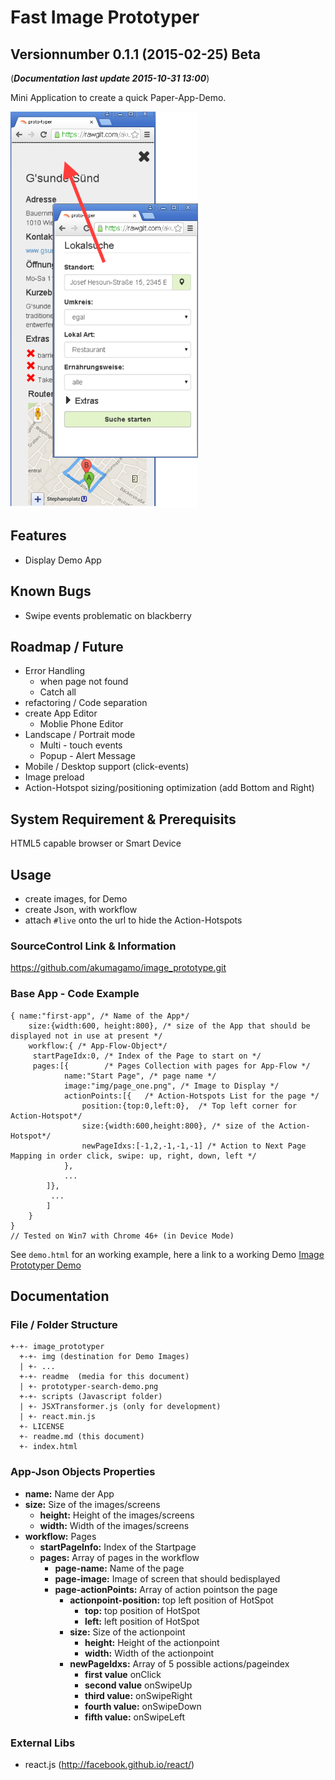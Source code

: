 # Fast Image Prototyper
## Versionnumber 0.1.1 (2015-02-25) Beta
(***Documentation last update 2015-10-31 13:00***)  

Mini Application to create a quick Paper-App-Demo. 

![prototyper search app demo screenshots](https://raw.githubusercontent.com/akumagamo/html-image-prototyper/master/readme/prototyper-search-demo.png "prototyper search app demo")   

## Features
* Display Demo App

## Known Bugs
* Swipe events problematic on blackberry

## Roadmap / Future 
* Error Handling
    * when page not found
    * Catch all
* refactoring / Code separation
* create App Editor
    * Moblie Phone Editor
* Landscape / Portrait mode
    * Multi - touch events
    * Popup - Alert Message
* Mobile / Desktop support (click-events)
* Image preload
* Action-Hotspot sizing/positioning optimization (add Bottom and Right)

## System Requirement & Prerequisits
HTML5 capable browser or Smart Device

## Usage
* create images, for Demo
* create Json, with workflow
* attach `#live` onto the url to hide the Action-Hotspots

### SourceControl Link & Information
https://github.com/akumagamo/image_prototype.git

### Base App - Code Example

	{ name:"first-app", /* Name of the App*/
        size:{width:600, height:800}, /* size of the App that should be displayed not in use at present */
        workflow:{ /* App-Flow-Object*/
	     startPageIdx:0, /* Index of the Page to start on */
	     pages:[{        /* Pages Collection with pages for App-Flow */
	            name:"Start Page", /* page name */
	            image:"img/page_one.png", /* Image to Display */
	            actionPoints:[{   /* Action-Hotspots List for the page */
	                position:{top:0,left:0},  /* Top left corner for Action-Hotspot*/
	                size:{width:600,height:800}, /* size of the Action-Hotspot*/
	                newPageIdxs:[-1,2,-1,-1,-1] /* Action to Next Page Mapping in order click, swipe: up, right, down, left */
				},
				...
			]},
		     ...
		    ]
		}
	}
	// Tested on Win7 with Chrome 46+ (in Device Mode)

See ```demo.html``` for an working example, here a link to a working Demo [Image Prototyper Demo](https://rawgit.com/akumagamo/html-image-prototyper/demo/index.html)  


## Documentation

### File / Folder Structure 
    +-+- image_prototyper
      +-+- img (destination for Demo Images)
      | +- ...
      +-+- readme  (media for this document)
      | +- prototyper-search-demo.png
      +-+- scripts (Javascript folder)
      | +- JSXTransformer.js (only for development)
      | +- react.min.js
      +- LICENSE
      +- readme.md (this document)
      +- index.html

### App-Json Objects Properties
* **name:** Name der App
* **size:** Size of the images/screens 
    * **height:** Height of the images/screens 
    * **width:** Width of the images/screens 
* **workflow:** Pages
    * **startPageInfo:** Index of the Startpage
    * **pages:** Array of pages in the workflow
        * **page-name:** Name of the page
        * **page-image:** Image of screen that should bedisplayed
        * **page-actionPoints:** Array of action pointson the page
            * **actionpoint-position:** top left position of HotSpot
                * **top:** top position of HotSpot
                * **left:** left position of HotSpot
            * **size:** Size of the actionpoint
                * **height:** Height of the actionpoint 
                * **width:** Width of the actionpoint
            * **newPageIdxs:** Array of 5 possible actions/pageindex
                * **first value** onClick
                * **second value** onSwipeUp
                * **third value:** onSwipeRight
                * **fourth value:** onSwipeDown
                * **fifth value:** onSwipeLeft
	  
### External Libs
* react.js (http://facebook.github.io/react/)
